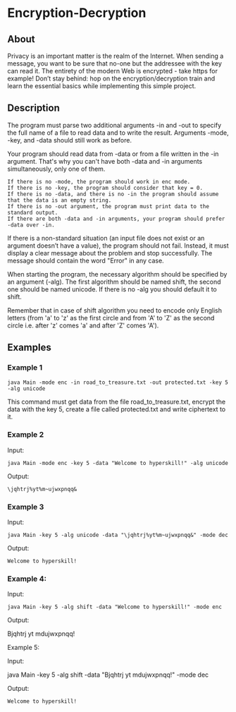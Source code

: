 # Encryption-Decryption

## About
Privacy is an important matter is the realm of the Internet. When sending a message, you want to be sure that no-one but the addressee with the key can read it. The entirety of the modern Web is encrypted - take https for example! Don’t stay behind: hop on the encryption/decryption train and learn the essential basics while implementing this simple project.

## Description
The program must parse two additional arguments -in and -out to specify the full name of a file to read data and to write the result. Arguments -mode, -key, and -data should still work as before.

Your program should read data from -data or from a file written in the -in argument. That's why you can't have both -data and -in arguments simultaneously, only one of them.

    If there is no -mode, the program should work in enc mode.
    If there is no -key, the program should consider that key = 0.
    If there is no -data, and there is no -in the program should assume that the data is an empty string.
    If there is no -out argument, the program must print data to the standard output.
    If there are both -data and -in arguments, your program should prefer -data over -in.

If there is a non-standard situation (an input file does not exist or an argument doesn’t have a value), the program should not fail. Instead, it must display a clear message about the problem and stop successfully. The message should contain the word "Error" in any case.

When starting the program, the necessary algorithm should be specified by an argument (-alg). The first algorithm should be named shift, the second one should be named unicode. If there is no -alg you should default it to shift.

Remember that in case of shift algorithm you need to encode only English letters (from 'a' to 'z' as the first circle and from 'A' to 'Z' as the second circle i.e. after 'z' comes 'a' and after 'Z' comes 'A').

## Examples

### Example 1

```java Main -mode enc -in road_to_treasure.txt -out protected.txt -key 5 -alg unicode```

This command must get data from the file road_to_treasure.txt, encrypt the data with the key 5, create a file called protected.txt and write ciphertext to it.

### Example 2

Input:

```java Main -mode enc -key 5 -data "Welcome to hyperskill!" -alg unicode```

Output:

```\jqhtrj%yt%m~ujwxpnqq&```

### Example 3

Input:

```java Main -key 5 -alg unicode -data "\jqhtrj%yt%m~ujwxpnqq&" -mode dec```

Output:

```Welcome to hyperskill!```

### Example 4:

Input:

```java Main -key 5 -alg shift -data "Welcome to hyperskill!" -mode enc```

Output:

Bjqhtrj yt mdujwxpnqq!

Example 5:

Input:

java Main -key 5 -alg shift -data "Bjqhtrj yt mdujwxpnqq!" -mode dec

Output:

```Welcome to hyperskill!```

